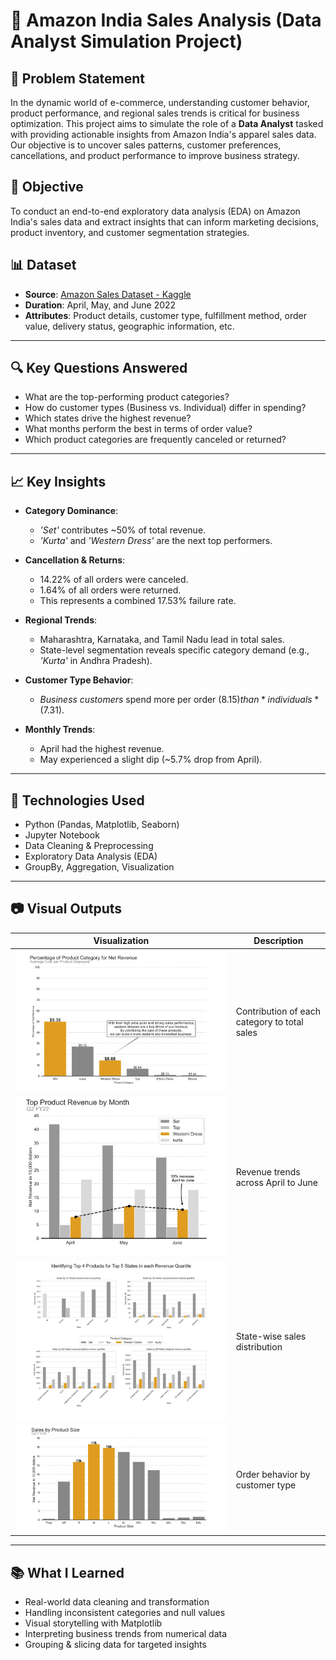 # 🛒 Amazon India Sales Analysis (Data Analyst Simulation Project)

## 📌 Problem Statement

In the dynamic world of e-commerce, understanding customer behavior, product performance, and regional sales trends is critical for business optimization. This project aims to simulate the role of a **Data Analyst** tasked with providing actionable insights from Amazon India's apparel sales data. Our objective is to uncover sales patterns, customer preferences, cancellations, and product performance to improve business strategy.

## 🧠 Objective

To conduct an end-to-end exploratory data analysis (EDA) on Amazon India's sales data and extract insights that can inform marketing decisions, product inventory, and customer segmentation strategies.

## 📊 Dataset

- **Source**: [Amazon Sales Dataset - Kaggle](https://www.kaggle.com/code/csanskriti/amazon-sales-data-analysis#Amazon-India-Sales-Dataset-Analysis)
- **Duration**: April, May, and June 2022
- **Attributes**: Product details, customer type, fulfillment method, order value, delivery status, geographic information, etc.

---

## 🔍 Key Questions Answered

- What are the top-performing product categories?
- How do customer types (Business vs. Individual) differ in spending?
- Which states drive the highest revenue?
- What months perform the best in terms of order value?
- Which product categories are frequently canceled or returned?

---

## 📈 Key Insights

- **Category Dominance**:
  - *'Set'* contributes ~50% of total revenue.
  - *'Kurta'* and *'Western Dress'* are the next top performers.

- **Cancellation & Returns**:
  - 14.22% of all orders were canceled.
  - 1.64% of all orders were returned.
  - This represents a combined 17.53% failure rate.

- **Regional Trends**:
  - Maharashtra, Karnataka, and Tamil Nadu lead in total sales.
  - State-level segmentation reveals specific category demand (e.g., *'Kurta'* in Andhra Pradesh).

- **Customer Type Behavior**:
  - *Business customers* spend more per order ($8.15) than *individuals* ($7.31).

- **Monthly Trends**:
  - April had the highest revenue.
  - May experienced a slight dip (~5.7% drop from April).

---

## 📌 Technologies Used

- Python (Pandas, Matplotlib, Seaborn)
- Jupyter Notebook
- Data Cleaning & Preprocessing
- Exploratory Data Analysis (EDA)
- GroupBy, Aggregation, Visualization

---

## 📷 Visual Outputs

| Visualization | Description |
|---------------|-------------|
| ![Revenue by Category](images/Percent_Prod_Revenuw.png) | Contribution of each category to total sales |
| ![Monthly Trends](images/Avg_MOV.png) | Revenue trends across April to June |
| ![Top States](images/Top_Products_Top_States.png) | State-wise sales distribution |
| ![Customer Type Analysis](images/Sales_Prod_Size.png) | Order behavior by customer type |


---

## 📚 What I Learned

- Real-world data cleaning and transformation
- Handling inconsistent categories and null values
- Visual storytelling with Matplotlib
- Interpreting business trends from numerical data
- Grouping & slicing data for targeted insights


